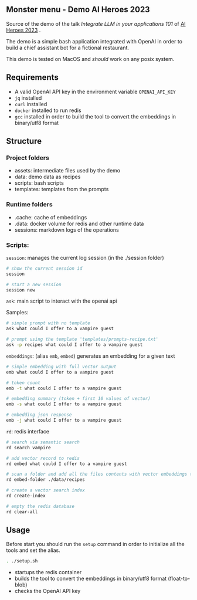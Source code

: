 Monster menu - Demo AI Heroes 2023
-----------------------------------

Source of the demo of the talk _Integrate LLM in your applications 101_ 
of [AI Heroes 2023](https://aiheroes.it/2023/agenda/) .

The demo is a simple bash application integrated with OpenAI
in order to build a chief assistant bot for a fictional restaurant.

This demo is tested on MacOS and *should* work on any posix system. 

## Requirements
* A valid OpenAI API key in the environment variable `OPENAI_API_KEY`
* `jq` installed
* `curl` installed
* `docker` installed to run redis
* `gcc` installed in order to build the tool to convert the embeddings in binary/utf8 format

## Structure

### Project folders

* assets: intermediate files used by the demo
* data: demo data as recipes
* scripts: bash scripts
* templates: templates from the prompts

### Runtime folders

* .cache: cache of embeddings
* .data: docker volume for redis and other runtime data
* sessions: markdown logs of the operations

### Scripts:

`session`: manages the current log session (in the ./session folder)

```bash
# show the current session id
session

# start a new session
session new
```

`ask`: main script to interact with the openai api

Samples:

```bash
# simple prompt with no template
ask what could I offer to a vampire guest

# prompt using the template 'templates/prompts-recipe.txt'
ask -p recipes what could I offer to a vampire guest
```

`embeddings`: (alias `emb`, `embed`) generates an embedding for a given text

```bash
# simple embedding with full vector output
emb what could I offer to a vampire guest

# token count
emb -t what could I offer to a vampire guest

# embedding summary (token + first 10 values of vector)
emb -s what could I offer to a vampire guest

# embedding json response 
emb -j what could I offer to a vampire guest
```

`rd`: redis interface

```bash
# search via semantic search
rd search vampire

# add vector record to redis
rd embed what could I offer to a vampire guest

# scan a folder and add all the files contents with vector embeddings to redis 
rd embed-folder ./data/recipes

# create a vector search index
rd create-index 

# empty the redis database
rd clear-all  
```


## Usage

Before start you should run the `setup` command in order to initialize all the tools and set 
the alias.

```bash
. ./setup.sh 
```

* startups the redis container
* builds the tool to convert the embeddings in binary/utf8 format (float-to-blob)
* checks the OpenAI API key




